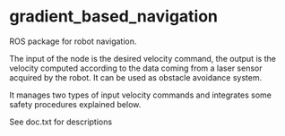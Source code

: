 gradient_based_navigation
=========================

ROS package for robot navigation.

The input of the node is the desired velocity command, the output is the velocity computed according to the data coming from a laser sensor acquired by the robot. It can be used as obstacle avoidance system.

It manages two types of input velocity commands and integrates some safety procedures explained below.

See doc.txt for descriptions
